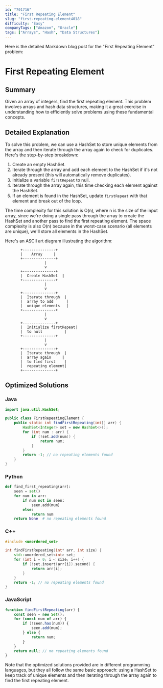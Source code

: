 ```yaml
---
id: "701716"
title: "First Repeating Element"
slug: "first-repeating-element4018"
difficulty: "Easy"
companyTags: ["Amazon", "Oracle"]
tags: ["Arrays", "Hash", "Data Structures"]
---
```


Here is the detailed Markdown blog post for the "First Repeating Element" problem:

# First Repeating Element

## Summary

Given an array of integers, find the first repeating element. This problem involves arrays and hash data structures, making it a great exercise in understanding how to efficiently solve problems using these fundamental concepts.

## Detailed Explanation

To solve this problem, we can use a HashSet to store unique elements from the array and then iterate through the array again to check for duplicates. Here's the step-by-step breakdown:

1. Create an empty HashSet.
2. Iterate through the array and add each element to the HashSet if it's not already present (this will automatically remove duplicates).
3. Initialize a variable `firstRepeat` to null.
4. Iterate through the array again, this time checking each element against the HashSet.
5. If an element is found in the HashSet, update `firstRepeat` with that element and break out of the loop.

The time complexity for this solution is O(n), where n is the size of the input array, since we're doing a single pass through the array to create the HashSet and another pass to find the first repeating element. The space complexity is also O(n) because in the worst-case scenario (all elements are unique), we'll store all elements in the HashSet.

Here's an ASCII art diagram illustrating the algorithm:
```
       +---------------+
       |    Array     |
       +---------------+
                  |
                  v
       +---------------+
       |  Create HashSet  |
       +---------------+
                  |
                  v
       +---------------+
       |  Iterate through  |
       |  array to add      |
       |  unique elements   |
       +---------------+
                  |
                  v
       +---------------+
       |  Initialize firstRepeat|
       |  to null          |
       +---------------+
                  |
                  v
       +---------------+
       |  Iterate through  |
       |  array again     |
       |  to find first    |
       |  repeating element|
       +---------------+
```

## Optimized Solutions

### Java
```java
import java.util.HashSet;

public class FirstRepeatingElement {
    public static int findFirstRepeating(int[] arr) {
        HashSet<Integer> set = new HashSet<>();
        for (int num : arr) {
            if (!set.add(num)) {
                return num;
            }
        }
        return -1; // no repeating elements found
    }
}
```

### Python
```python
def find_first_repeating(arr):
    seen = set()
    for num in arr:
        if num not in seen:
            seen.add(num)
        else:
            return num
    return None  # no repeating elements found
```

### C++
```cpp
#include <unordered_set>

int findFirstRepeating(int* arr, int size) {
    std::unordered_set<int> set;
    for (int i = 0; i < size; i++) {
        if (!set.insert(arr[i]).second) {
            return arr[i];
        }
    }
    return -1; // no repeating elements found
}
```

### JavaScript
```javascript
function findFirstRepeating(arr) {
    const seen = new Set();
    for (const num of arr) {
        if (!seen.has(num)) {
            seen.add(num);
        } else {
            return num;
        }
    }
    return null; // no repeating elements found
}
```

Note that the optimized solutions provided are in different programming languages, but they all follow the same basic approach: using a HashSet to keep track of unique elements and then iterating through the array again to find the first repeating element.